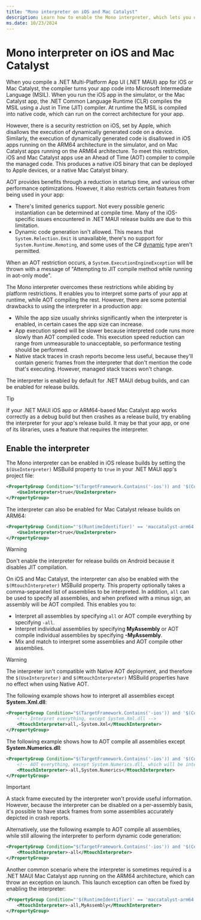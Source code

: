 ```yaml
---
title: "Mono interpreter on iOS and Mac Catalyst"
description: Learn how to enable the Mono interpreter, which lets you use dynamic code generation in your .NET MAUI iOS and ARM64-based Mac Catalyst release builds.
ms.date: 10/23/2024
---
```


# Mono interpreter on iOS and Mac Catalyst

When you compile a .NET Multi-Platform App UI (.NET MAUI) app for iOS or Mac Catalyst, the compiler turns your app code into Microsoft Intermediate Language (MSIL). When you run the iOS app in the simulator, or the Mac Catalyst app, the .NET Common Language Runtime (CLR) compiles the MSIL using a Just in Time (JIT) compiler. At runtime the MSIL is compiled into native code, which can run on the correct architecture for your app.

However, there is a security restriction on iOS, set by Apple, which disallows the execution of dynamically generated code on a device. Similarly, the execution of dynamically generated code is disallowed in iOS apps running on the ARM64 architecture in the simulator, and on Mac Catalyst apps running on the ARM64 architecture. To meet this restriction, iOS and Mac Catalyst apps use an Ahead of Time (AOT) compiler to compile the managed code. This produces a native iOS binary that can be deployed to Apple devices, or a native Mac Catalyst binary.

AOT provides benefits through a reduction in startup time, and various other performance optimizations. However, it also restricts certain features from being used in your app:

- There's limited generics support. Not every possible generic instantiation can be determined at compile time. Many of the iOS-specific issues encountered in .NET MAUI release builds are due to this limitation.
- Dynamic code generation isn't allowed. This means that `System.Relection.Emit` is unavailable, there's no support for `System.Runtime.Remoting`, and some uses of the C# [dynamic](/dotnet/csharp/advanced-topics/interop/using-type-dynamic) type aren't permitted.

When an AOT restriction occurs, a `System.ExecutionEngineException` will be thrown with a message of "Attempting to JIT compile method while running in aot-only mode".

The Mono interpreter overcomes these restrictions while abiding by platform restrictions. It enables you to interpret some parts of your app at runtime, while AOT compiling the rest. However, there are some potential drawbacks to using the interpreter in a production app:

- While the app size usually shrinks significantly when the interpreter is enabled, in certain cases the app size can increase.
- App execution speed will be slower because interpreted code runs more slowly than AOT compiled code. This execution speed reduction can range from unmeasurable to unacceptable, so performance testing should be performed.
- Native stack traces in crash reports become less useful, because they'll contain generic frames from the interpreter that don't mention the code that's executing. However, managed stack traces won't change.

The interpreter is enabled by default for .NET MAUI debug builds, and can be enabled for release builds.

> [!TIP]
> If your .NET MAUI iOS app or ARM64-based Mac Catalyst app works correctly as a debug build but then crashes as a release build, try enabling the interpreter for your app's release build. It may be that your app, or one of its libraries, uses a feature that requires the interpreter.

## Enable the interpreter

The Mono interpreter can be enabled in iOS release builds by setting the `$(UseInterpreter)` MSBuild property to `true` in your .NET MAUI app's project file:

```xml
<PropertyGroup Condition="$(TargetFramework.Contains('-ios')) and '$(Configuration)' == 'Release'">
    <UseInterpreter>true</UseInterpreter>
</PropertyGroup>
```

The interpreter can also be enabled for Mac Catalyst release builds on ARM64:

```xml
<PropertyGroup Condition="'$(RuntimeIdentifier)' == 'maccatalyst-arm64' and '$(Configuration)' == 'Release'">
    <UseInterpreter>true</UseInterpreter>
</PropertyGroup>
```

> [!WARNING]
> Don't enable the interpreter for release builds on Android because it disables JIT compilation.

On iOS and Mac Catalyst, the interpreter can also be enabled with the `$(MtouchInterpreter)` MSBuild property. This property optionally takes a comma-separated list of assemblies to be interpreted. In addition, `all` can be used to specify all assemblies, and when prefixed with a minus sign, an assembly will be AOT compiled. This enables you to:

- Interpret all assemblies by specifying `all` or AOT compile everything by specifying `-all`.
- Interpret individual assemblies by specifying **MyAssembly** or AOT compile individual assemblies by specifying **-MyAssembly**.
- Mix and match to interpret some assemblies and AOT compile other assemblies.

> [!WARNING]
> The interpreter isn't compatible with Native AOT deployment, and therefore the `$(UseInterpreter)` and `$(MtouchInterpreter)` MSBuild properties have no effect when using Native AOT.

The following example shows how to interpret all assemblies except **System.Xml.dll**:

```xml
<PropertyGroup Condition="$(TargetFramework.Contains('-ios')) and '$(Configuration)' == 'Release'">
    <!-- Interpret everything, except System.Xml.dll -->
    <MtouchInterpreter>all,-System.Xml</MtouchInterpreter>
</PropertyGroup>
```

The following example shows how to AOT compile all assemblies except **System.Numerics.dll**:

```xml
<PropertyGroup Condition="$(TargetFramework.Contains('-ios')) and '$(Configuration)' == 'Release'">
    <!-- AOT everything, except System.Numerics.dll, which will be interpreted -->
    <MtouchInterpreter>-all,System.Numerics</MtouchInterpreter>
</PropertyGroup>
```

> [!IMPORTANT]
> A stack frame executed by the interpreter won't provide useful information. However, because the interpreter can be disabled on a per-assembly basis, it's possible to have stack frames from some assemblies accurately depicted in crash reports.

Alternatively, use the following example to AOT compile all assemblies, while still allowing the interpreter to perform dynamic code generation:

```xml
<PropertyGroup Condition="$(TargetFramework.Contains('-ios')) and '$(Configuration)' == 'Release'">
    <MtouchInterpreter>-all</MtouchInterpreter>
</PropertyGroup>
```

Another common scenario where the interpreter is sometimes required is a .NET MAUI Mac Catalyst app running on the ARM64 architecture, which can throw an exception on launch. This launch exception can often be fixed by enabling the interpreter:

```xml
<PropertyGroup Condition="'$(RuntimeIdentifier)' == 'maccatalyst-arm64' and '$(Configuration)' == 'Release'">
    <MtouchInterpreter>-all,MyAssembly</MtouchInterpreter>
</PropertyGroup>
```
